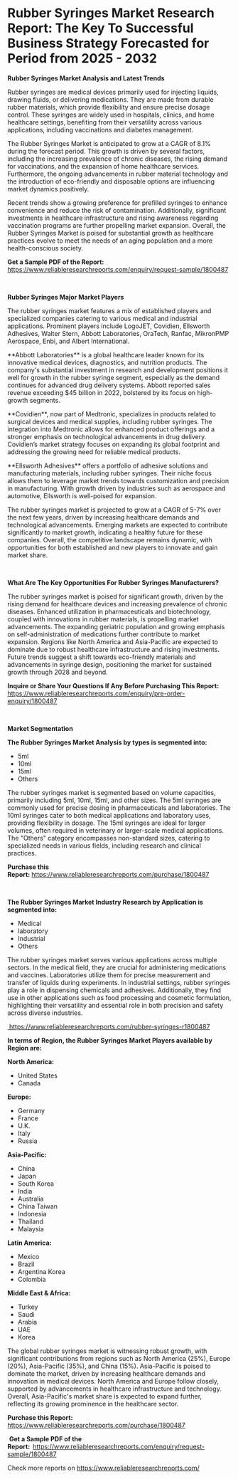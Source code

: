 <p><h1>Rubber Syringes Market Research Report: The Key To Successful Business Strategy Forecasted for Period from 2025 - 2032</h1></p><p><strong>Rubber Syringes Market Analysis and Latest Trends</strong></p>
<p><p>Rubber syringes are medical devices primarily used for injecting liquids, drawing fluids, or delivering medications. They are made from durable rubber materials, which provide flexibility and ensure precise dosage control. These syringes are widely used in hospitals, clinics, and home healthcare settings, benefiting from their versatility across various applications, including vaccinations and diabetes management.</p><p>The Rubber Syringes Market is anticipated to grow at a CAGR of 8.1% during the forecast period. This growth is driven by several factors, including the increasing prevalence of chronic diseases, the rising demand for vaccinations, and the expansion of home healthcare services. Furthermore, the ongoing advancements in rubber material technology and the introduction of eco-friendly and disposable options are influencing market dynamics positively.</p><p>Recent trends show a growing preference for prefilled syringes to enhance convenience and reduce the risk of contamination. Additionally, significant investments in healthcare infrastructure and rising awareness regarding vaccination programs are further propelling market expansion. Overall, the Rubber Syringes Market is poised for substantial growth as healthcare practices evolve to meet the needs of an aging population and a more health-conscious society.</p></p>
<p><strong>Get a Sample PDF of the Report:&nbsp;</strong> <a href="https://www.reliableresearchreports.com/enquiry/request-sample/1800487?utm_campaign=2990&utm_medium=2&utm_source=Github&utm_content=ia&utm_term=03032025&utm_id=rubber-syringes">https://www.reliableresearchreports.com/enquiry/request-sample/1800487</a></p>
<p>&nbsp;</p>
<p><strong>Rubber Syringes Major Market Players</strong></p>
<p><p>The rubber syringes market features a mix of established players and specialized companies catering to various medical and industrial applications. Prominent players include LogoJET, Covidien, Ellsworth Adhesives, Walter Stern, Abbott Laboratories, OraTech, Ranfac, MikronPMP Aerospace, Enbi, and Albert International.</p><p>**Abbott Laboratories** is a global healthcare leader known for its innovative medical devices, diagnostics, and nutrition products. The company's substantial investment in research and development positions it well for growth in the rubber syringe segment, especially as the demand continues for advanced drug delivery systems. Abbott reported sales revenue exceeding $45 billion in 2022, bolstered by its focus on high-growth segments.</p><p>**Covidien**, now part of Medtronic, specializes in products related to surgical devices and medical supplies, including rubber syringes. The integration into Medtronic allows for enhanced product offerings and a stronger emphasis on technological advancements in drug delivery. Covidien’s market strategy focuses on expanding its global footprint and addressing the growing need for reliable medical products.</p><p>**Ellsworth Adhesives** offers a portfolio of adhesive solutions and manufacturing materials, including rubber syringes. Their niche focus allows them to leverage market trends towards customization and precision in manufacturing. With growth driven by industries such as aerospace and automotive, Ellsworth is well-poised for expansion.</p><p>The rubber syringes market is projected to grow at a CAGR of 5-7% over the next few years, driven by increasing healthcare demands and technological advancements. Emerging markets are expected to contribute significantly to market growth, indicating a healthy future for these companies. Overall, the competitive landscape remains dynamic, with opportunities for both established and new players to innovate and gain market share.</p></p>
<p>&nbsp;</p>
<p><strong>What Are The Key Opportunities For Rubber Syringes Manufacturers?</strong></p>
<p><p>The rubber syringes market is poised for significant growth, driven by the rising demand for healthcare devices and increasing prevalence of chronic diseases. Enhanced utilization in pharmaceuticals and biotechnology, coupled with innovations in rubber materials, is propelling market advancements. The expanding geriatric population and growing emphasis on self-administration of medications further contribute to market expansion. Regions like North America and Asia-Pacific are expected to dominate due to robust healthcare infrastructure and rising investments. Future trends suggest a shift towards eco-friendly materials and advancements in syringe design, positioning the market for sustained growth through 2028 and beyond.</p></p>
<p><strong>Inquire or Share Your Questions If Any Before Purchasing This Report:</strong> <a href="https://www.reliableresearchreports.com/enquiry/pre-order-enquiry/1800487?utm_campaign=2990&utm_medium=2&utm_source=Github&utm_content=ia&utm_term=03032025&utm_id=rubber-syringes">https://www.reliableresearchreports.com/enquiry/pre-order-enquiry/1800487</a></p>
<p>&nbsp;</p>
<p><strong>Market Segmentation</strong></p>
<p><strong>The Rubber Syringes Market Analysis by types is segmented into:</strong></p>
<p><ul><li>5ml</li><li>10ml</li><li>15ml</li><li>Others</li></ul></p>
<p><p>The rubber syringes market is segmented based on volume capacities, primarily including 5ml, 10ml, 15ml, and other sizes. The 5ml syringes are commonly used for precise dosing in pharmaceuticals and laboratories. The 10ml syringes cater to both medical applications and laboratory uses, providing flexibility in dosage. The 15ml syringes are ideal for larger volumes, often required in veterinary or larger-scale medical applications. The "Others" category encompasses non-standard sizes, catering to specialized needs in various fields, including research and clinical practices.</p></p>
<p><strong>Purchase this Report:&nbsp;</strong><a href="https://www.reliableresearchreports.com/purchase/1800487?utm_campaign=2990&utm_medium=2&utm_source=Github&utm_content=ia&utm_term=03032025&utm_id=rubber-syringes">https://www.reliableresearchreports.com/purchase/1800487</a></p>
<p>&nbsp;</p>
<p><strong>The Rubber Syringes Market Industry Research by Application is segmented into:</strong></p>
<p><ul><li>Medical</li><li>laboratory</li><li>Industrial</li><li>Others</li></ul></p>
<p><p>The rubber syringes market serves various applications across multiple sectors. In the medical field, they are crucial for administering medications and vaccines. Laboratories utilize them for precise measurement and transfer of liquids during experiments. In industrial settings, rubber syringes play a role in dispensing chemicals and adhesives. Additionally, they find use in other applications such as food processing and cosmetic formulation, highlighting their versatility and essential role in both precision and safety across diverse industries.</p></p>
<p><a href="https://www.reliableresearchreports.com/rubber-syringes-r1800487?utm_campaign=2990&utm_medium=2&utm_source=Github&utm_content=ia&utm_term=03032025&utm_id=rubber-syringes">&nbsp;https://www.reliableresearchreports.com/rubber-syringes-r1800487</a></p>
<p><strong>In terms of Region, the Rubber Syringes Market Players available by Region are:</strong></p>
<p>
    <p> <strong> North America: </strong>
        <ul>
            <li>United States</li>
            <li>Canada</li>
        </ul>
        </p> 
    <p> <strong> Europe: </strong>
        <ul>
            <li>Germany</li>
            <li>France</li>
            <li>U.K.</li>
            <li>Italy</li>
            <li>Russia</li>
        </ul>
        </p> 
    <p> <strong> Asia-Pacific: </strong>
        <ul>
            <li>China</li>
            <li>Japan</li>
            <li>South Korea</li>
            <li>India</li>
            <li>Australia</li>
            <li>China Taiwan</li>
            <li>Indonesia</li>
            <li>Thailand</li>
            <li>Malaysia</li>
        </ul>
        </p> 
    <p> <strong> Latin America: </strong>
        <ul>
            <li>Mexico</li>
            <li>Brazil</li>
            <li>Argentina Korea</li>
            <li>Colombia</li>
        </ul>
        </p> 
    <p> <strong> Middle East & Africa: </strong>
        <ul>
            <li>Turkey</li>
            <li>Saudi</li>
            <li>Arabia</li>
            <li>UAE</li>
            <li>Korea</li>
        </ul>
    </p>
    </p>
<p><p>The global rubber syringes market is witnessing robust growth, with significant contributions from regions such as North America (25%), Europe (20%), Asia-Pacific (35%), and China (15%). Asia-Pacific is poised to dominate the market, driven by increasing healthcare demands and innovation in medical devices. North America and Europe follow closely, supported by advancements in healthcare infrastructure and technology. Overall, Asia-Pacific's market share is expected to expand further, reflecting its growing prominence in the healthcare sector.</p></p>
<p><strong>Purchase this Report: </strong><a href="https://www.reliableresearchreports.com/purchase/1800487?utm_campaign=2990&utm_medium=2&utm_source=Github&utm_content=ia&utm_term=03032025&utm_id=rubber-syringes">https://www.reliableresearchreports.com/purchase/1800487</a></p>
<p>&nbsp;<strong>Get a Sample PDF of the Report:&nbsp;&nbsp;</strong><a href="https://www.reliableresearchreports.com/enquiry/request-sample/1800487?utm_campaign=2990&utm_medium=2&utm_source=Github&utm_content=ia&utm_term=03032025&utm_id=rubber-syringes">https://www.reliableresearchreports.com/enquiry/request-sample/1800487</a></p>
<p><strong></strong></p>
<p>Check more reports on <a href="https://www.reliableresearchreports.com/?utm_campaign=2990&utm_medium=2&utm_source=Github&utm_content=ia&utm_term=03032025&utm_id=rubber-syringes">https://www.reliableresearchreports.com/</a></p>